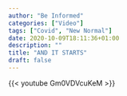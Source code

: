 ```yaml
---
author: "Be Informed"
categories: ["Video"]
tags: ["Covid", "New Normal"]
date: 2020-10-09T18:11:36+01:00
description: ""
title: "AND IT STARTS"
draft: false
---
```


{{< youtube Gm0VDVcuKeM >}}